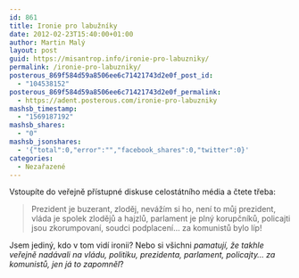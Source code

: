 ```yaml
---
id: 861
title: Ironie pro labužníky
date: 2012-02-23T15:40:00+01:00
author: Martin Malý
layout: post
guid: https://misantrop.info/ironie-pro-labuzniky/
permalink: /ironie-pro-labuzniky/
posterous_869f584d59a8506ee6c71421743d2e0f_post_id:
  - "104538152"
posterous_869f584d59a8506ee6c71421743d2e0f_permalink:
  - https://adent.posterous.com/ironie-pro-labuzniky
mashsb_timestamp:
  - "1569187192"
mashsb_shares:
  - "0"
mashsb_jsonshares:
  - '{"total":0,"error":"","facebook_shares":0,"twitter":0}'
categories:
  - Nezařazené
---
```

Vstoup&iacute;te do veřejně př&iacute;stupn&eacute; diskuse celost&aacute;tn&iacute;ho m&eacute;dia a čtete třeba:

<blockquote class="posterous_medium_quote">
  <p>
    Prezident je buzerant, zloděj, nev&aacute;ž&iacute;m si ho, nen&iacute; to můj prezident, vl&aacute;da je spolek zlodějů a hajzlů, parlament je pln&yacute; korupčn&iacute;ků, policajti jsou zkorumpovan&iacute;, soudci podplacen&iacute;&#8230; za komunistů bylo l&iacute;p!
  </p>
</blockquote>

Jsem jedin&yacute;, kdo v tom vid&iacute; ironii? Nebo si v&scaron;ichni _pamatuj&iacute;, že takhle veřejně nad&aacute;vali na vl&aacute;du, politiku, prezidenta, parlament, policajty&#8230; za komunistů, jen j&aacute; to zapomněl_?